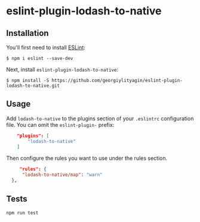 # eslint-plugin-lodash-to-native

## Installation

You'll first need to install [ESLint](http://eslint.org):

```
$ npm i eslint --save-dev
```

Next, install `eslint-plugin-lodash-to-native`:

```
$ npm install -S https://github.com/georgiylityagin/eslint-plugin-lodash-to-native.git

```

## Usage

Add `lodash-to-native` to the plugins section of your `.eslintrc` configuration file. You can omit the `eslint-plugin-` prefix:

```json
    "plugins": [
        "lodash-to-native"
    ]

```


Then configure the rules you want to use under the rules section.

```json
     "rules": {
      "lodash-to-native/map": "warn"
  },
```

## Tests

```
npm run test
```